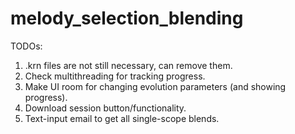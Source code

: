 # melody_selection_blending

TODOs:
1) .krn files are not still necessary, can remove them.
2) Check multithreading for tracking progress.
3) Make UI room for changing evolution parameters (and showing progress).
4) Download session button/functionality.
5) Text-input email to get all single-scope blends.